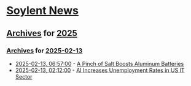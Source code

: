 # [Soylent News](../../../README.md)

## [Archives](../../index.md) for [2025](../index.md)

### [Archives](../../index.md) for [2025-02-13](index.md)

* [2025-02-13, 06:57:00](https://soylentnews.org/article.pl?sid=25/02/12/1234248&from=rss) - [A Pinch of Salt Boosts Aluminum Batteries](https://soylentnews.org/article.pl?sid=25/02/12/1234248&from=rss)
* [2025-02-13, 02:12:00](https://soylentnews.org/article.pl?sid=25/02/12/095248&from=rss) - [AI Increases Unemployment Rates in US IT Sector](https://soylentnews.org/article.pl?sid=25/02/12/095248&from=rss)

